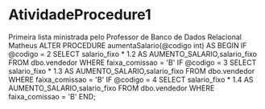 # AtividadeProcedure1
Primeira lista ministrada pelo Professor de Banco de Dados Relacional Matheus
ALTER PROCEDURE aumentaSalario(@codigo int)
AS
BEGIN
 IF @codigo = 2
    SELECT salario_fixo * 1.2 AS AUMENTO_SALARIO,salario_fixo
    FROM dbo.vendedor
    WHERE faixa_comissao = 'B'
IF @codigo = 3
    SELECT salario_fixo * 1.3 AS AUMENTO_SALARIO,salario_fixo
    FROM dbo.vendedor
    WHERE faixa_comissao = 'B'
IF @codigo = 4
    SELECT salario_fixo * 1.4 AS AUMENTO_SALARIO,salario_fixo
    FROM dbo.vendedor
    WHERE faixa_comissao = 'B'
END;

